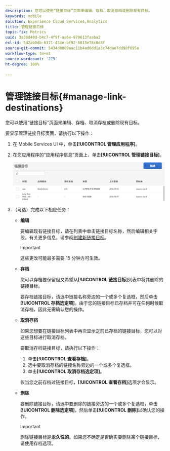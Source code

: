 ```yaml
---
description: 您可以使用“链接目标”页面来编辑、存档、取消存档或删除现有目标。
keywords: mobile
solution: Experience Cloud Services,Analytics
title: 管理链接目标
topic-fix: Metrics
uuid: 3a38d40d-b4c7-4f9f-aa6e-979613faaba2
exl-id: 5d2ab0db-6371-434e-bf92-6013e78c8d8f
source-git-commit: 5434d8809aac11b4ad6dd1a3c74dae7dd98f095a
workflow-type: tm+mt
source-wordcount: '279'
ht-degree: 100%

---
```


# 管理链接目标{#manage-link-destinations}

您可以使用“链接目标”页面来编辑、存档、取消存档或删除现有目标。

要显示管理链接目标页面，请执行以下操作：

1. 在 Mobile Services UI 中，单击&#x200B;**[!UICONTROL 管理应用程序]**。
1. 在您应用程序的“应用程序信息”页面上，单击&#x200B;**[!UICONTROL 管理链接目标]**。

   ![链接目标](assets/link_destinations_list.png)

1. （可选）完成以下相应任务：

   * **编辑**

      要编辑现有链接目标，请在列表中单击链接目标名称，然后编辑相关字段。有关更多信息，请参阅[创建新链接目标](/help/using/acquisition-main/c-manage-link-destinations/t-create-new-app-deep-link-destination.md)。

      >[!IMPORTANT]
      >
      >这些更改可能最多需要 15 分钟方可生效。

   * **存档**

      您可以存档要保留但又希望从&#x200B;**[!UICONTROL 链接目标]**&#x200B;列表中将其删除的链接目标。

      要存档链接目标，请选中链接名称旁边的一个或多个复选框，然后单击&#x200B;**[!UICONTROL 存档选定项]**。由于您的链接目标已存档并可在任何时候取消存档，因此无需确认您的操作。

   * **取消存档**

      如果您想要在链接目标列表中再次显示之前已存档的链接目标，您可以对这些目标进行取消存档。

      要取消存档链接目标，请执行以下操作：

      1. 单击&#x200B;**[!UICONTROL 查看存档]**。
      1. 选中要取消存档的链接名称旁边的一个或多个复选框。
      1. 单击&#x200B;**[!UICONTROL 取消存档选定项]**。

      仅当您之前存档过链接目标，**[!UICONTROL 查看存档]**&#x200B;选项才会显示。

   * **删除**

      要删除链接目标，请选中要删除的链接旁边的一个或多个复选框，单击&#x200B;**[!UICONTROL 删除选定项]**，然后单击&#x200B;**[!UICONTROL 删除]**&#x200B;以确认您的操作。

      >[!IMPORTANT]
      >
      >删除链接目标是&#x200B;**永久性的**。如果您不确定是否确实要删除某个链接目标，请使用存档选项。
